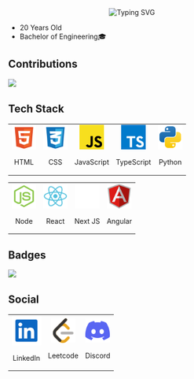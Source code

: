 <div>
  <div align="center">
    <img src="https://readme-typing-svg.demolab.com?font=Kanit&size=40&pause=1000&color=FFFFFF&center=true&random=false&width=550&height=100&lines=%F0%9F%94%96Hey%2C+I'm+Soorya+U" alt="Typing SVG" />
  </div>

  - 20 Years Old
  - Bachelor of Engineering🎓

</div>

<h2>Contributions</h2>

![](https://github-readme-activity-graph.vercel.app/graph?username=soorya-u&bg_color=0d1117&color=f2f2f2&line=39dd53&point=ffffff&area=true&hide_border=true)

<h2>Tech Stack</h2>
<table>
  <tr>
    <td align="center">
      <img width="50" src="./Images/Tech Stack/html.svg">
      <p>HTML</p>
    </td>
    <td align="center">
      <img width="50" src="./Images/Tech Stack/css.svg">
      <p>CSS</p>
    </td>
    <td align="center">
      <img  width="50" src="./Images/Tech Stack/js.svg">
      <p>JavaScript</p>
    </td>
    <td align="center">
      <img width="50"  src="./Images/Tech Stack/ts.svg">
      <p  align="center">TypeScript</p>
    </td>
    <td align="center">
      <img width="50" src="./Images/Tech Stack/py.svg">
      <p>Python</p>
    </td>
  </tr>
  </table>
  <table>
  <tr>
    <td align="center">
      <img width="50" src="./Images/Tech Stack/nodejs.svg">
      <p>Node</p>
    </td>
    <td align="center">
      <img width="50" src="./Images/Tech Stack/react.svg">
      <p>React</p>
    </td>
    <td align="center">
      <img width="50" src="./Images/Tech Stack/nextjs.svg">
      <p>Next JS</p>
    </td>
    <td align="center">
    <img width="50" src="./Images/Tech Stack/angular.svg">
      <p>Angular</p>
    </td>
  </tr>
</table>

<h2>Badges</h2>

[![](https://holopin.me/sooryau)](https://holopin.io/@sooryau)

<h2>Social</h2>
<table>
  <tr>
    <td align="center">
      <a href="https://www.linkedin.com/in/soorya-u">
        <img width="60" src="./Images/Social/linkedin.svg">
      </a>
        <p>LinkedIn</p>
    </td>
    <td align="center">
      <a href="https://leetcode.com/soorya-u">
        <img width="50" src="./Images/Social/leetcode.svg">
      </a>
        <p>Leetcode</p>
    </td>
    <td align="center">
      <a href="https://discord.com/users/soorya_u">
        <img width="50" src="./Images/Social/discord.svg">
      </a>
        <p>Discord</p>
    </td>
  </tr>
</table>
